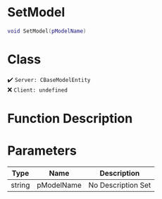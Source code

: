 # SetModel
```lua
void SetModel(pModelName)
```
# Class
✔️ `Server: CBaseModelEntity`  
❌ `Client: undefined`  

# Function Description

# Parameters
Type|Name|Description
--|--|--
string|pModelName|No Description Set
